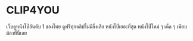 # CLIP4YOU
 เว็บดูหนังโป๊อันดับ 1 ของไทย ดูฟรีทุกคลิปไม่มีลิ้งเสีย หนังโป๊เยอะที่สุด หนังโป๊ใหม่ ๆ เด็ด ๆ เพียบต้องที่นี่เลย
